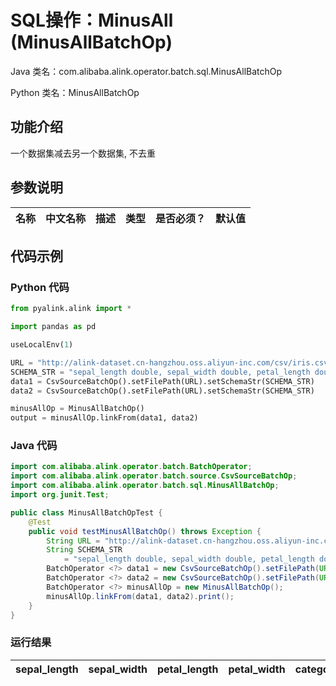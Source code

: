 # SQL操作：MinusAll (MinusAllBatchOp)
Java 类名：com.alibaba.alink.operator.batch.sql.MinusAllBatchOp

Python 类名：MinusAllBatchOp


## 功能介绍
一个数据集减去另一个数据集, 不去重


## 参数说明

| 名称 | 中文名称 | 描述 | 类型 | 是否必须？ | 默认值 |
| --- | --- | --- | --- | --- | --- |


## 代码示例
### Python 代码
```python
from pyalink.alink import *

import pandas as pd

useLocalEnv(1)

URL = "http://alink-dataset.cn-hangzhou.oss.aliyun-inc.com/csv/iris.csv"
SCHEMA_STR = "sepal_length double, sepal_width double, petal_length double, petal_width double, category string";
data1 = CsvSourceBatchOp().setFilePath(URL).setSchemaStr(SCHEMA_STR)
data2 = CsvSourceBatchOp().setFilePath(URL).setSchemaStr(SCHEMA_STR)

minusAllOp = MinusAllBatchOp()
output = minusAllOp.linkFrom(data1, data2)
```
### Java 代码
```java
import com.alibaba.alink.operator.batch.BatchOperator;
import com.alibaba.alink.operator.batch.source.CsvSourceBatchOp;
import com.alibaba.alink.operator.batch.sql.MinusAllBatchOp;
import org.junit.Test;

public class MinusAllBatchOpTest {
	@Test
	public void testMinusAllBatchOp() throws Exception {
		String URL = "http://alink-dataset.cn-hangzhou.oss.aliyun-inc.com/csv/iris.csv";
		String SCHEMA_STR
			= "sepal_length double, sepal_width double, petal_length double, petal_width double, category string";
		BatchOperator <?> data1 = new CsvSourceBatchOp().setFilePath(URL).setSchemaStr(SCHEMA_STR);
		BatchOperator <?> data2 = new CsvSourceBatchOp().setFilePath(URL).setSchemaStr(SCHEMA_STR);
		BatchOperator <?> minusAllOp = new MinusAllBatchOp();
		minusAllOp.linkFrom(data1, data2).print();
	}
}
```

### 运行结果
sepal_length|sepal_width|petal_length|petal_width|category
------------|-----------|------------|-----------|--------
